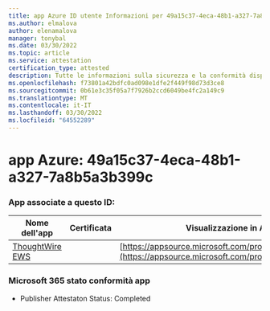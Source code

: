```yaml
---
title: app Azure ID utente Informazioni per 49a15c37-4eca-48b1-a327-7a8b5a3b399c
ms.author: elmalova
author: elenamalova
manager: tonybal
ms.date: 03/30/2022
ms.topic: article
ms.service: attestation
certification_type: attested
description: Tutte le informazioni sulla sicurezza e la conformità disponibili per 49a15c37-4eca-48b1-a327-7a8b5a3b399c.
ms.openlocfilehash: f73801a42bdfc0ad098e1dfe2f449f98d73d3ce8
ms.sourcegitcommit: 0b61e3c35f05a7f7926b2ccd6049be4fc2a149c9
ms.translationtype: MT
ms.contentlocale: it-IT
ms.lasthandoff: 03/30/2022
ms.locfileid: "64552289"
---
```

# <a name="azure-app-id-49a15c37-4eca-48b1-a327-7a8b5a3b399c"></a>app Azure: 49a15c37-4eca-48b1-a327-7a8b5a3b399c


### <a name="apps-associated-with-this-id"></a>App associate a questo ID:
| **Nome dell'app** | **Certificata** | **Visualizzazione in AppSource** |
|--------------|---------------|-----------------------|
| [ThoughtWire EWS](../forward/WA200003239.md) |  | [https://appsource.microsoft.com/product/office/WA200003239](https://appsource.microsoft.com/product/office/WA200003239) |

### <a name="microsoft-365-app-compliance-status"></a>Microsoft 365 stato conformità app
- Publisher Attestaton Status: Completed
